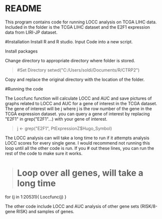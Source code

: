 # README
This program contains code for running LOCC analysis on TCGA LIHC data.  Included in the folder is the TCGA LIHC dataset and the E2F1 expression data from LIRI-JP dataset.  

#Installation
Install R and R studio. Input Code into a new script.  

Install packages 

Change directory to appropriate directory where folder is stored.  

>#Set Directory
setwd("C:/Users/soldi/Documents/R/CTRP2")

Copy and replace the original directory with the location of the folder.  

#Running the code

The Loccfunc function will calculate LOCC and AUC and save pictures of graphs related to LOCC and AUC for a gene of interest in the TCGA dataset.  The gene of interest will be j where j is the row number of the gene in the TCGA expression dataset.  you can query a gene of interest by replacing "E2F1" in grep("E2F1"...) with your gene of interest.

>j <- grep("E2F1", PtExpressionZ$Hugo_Symbol)

The LOCC analysis can will take a long time to run if it attempts analysis LOCC scores for every single gene. 
I would recommend not running this loop until all the other code is run.  If you # out these lines, you can run the rest of the code to make sure it works.  

># Loop over all genes, will take a long time
for (j in 1:20531){
  Loccfunc(j)
}

The other code include LOCC and AUC analysis of other gene sets (RISK/8-gene RISK) and samples of genes.  
